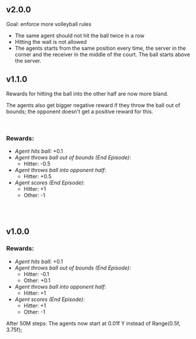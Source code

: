 ## **v2.0.0**

Goal: enforce more volleyball rules
- The same agent should not hit the ball twice in a row
- Hitting the wall is not allowed
- The agents starts from the same position every time, the server in the corner and the receiver in the middle of the court. The ball starts above the server.

## **v1.1.0**

Rewards for hitting the ball into the other half are now more bland.

The agents also get bigger negative reward if they throw the ball out of bounds; the opponent doesn't get a positive reward for this.

<br>

### **Rewards**: 

- *Agent hits ball*: +0.1
- *Agent throws ball out of bounds (End Episode)*: 
  - Hitter: -0.5
- *Agent throws ball into opponent half*:
  - Hitter: +0.5
- *Agent scores (End Episode)*:
  - Hitter: +1
  - Other: -1

<br><br>

## **v1.0.0**

### **Rewards**: 

- *Agent hits ball*: +0.1
- *Agent throws ball out of bounds (End Episode)*: 
  - Hitter: -0.1
  - Other: +0.1
- *Agent throws ball into opponent half*:
  - Hitter: +1
- *Agent scores (End Episode)*:
  - Hitter: +1
  - Other: -1


After 50M steps:
The agents now start at 0.01f Y instead of Range(0.5f, 3.75f); 
